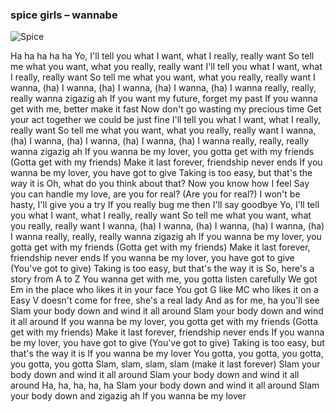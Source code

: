 ### spice girls – wannabe

![Spice](/spice.png)

Ha ha ha ha ha
Yo, I'll tell you what I want, what I really, really want
So tell me what you want, what you really, really want
I'll tell you what I want, what I really, really want
So tell me what you want, what you really, really want
I wanna, (ha) I wanna, (ha) I wanna, (ha) I wanna, (ha)
I wanna really, really, really wanna zigazig ah
If you want my future, forget my past
If you wanna get with me, better make it fast
Now don't go wasting my precious time
Get your act together we could be just fine
I'll tell you what I want, what I really, really want
So tell me what you want, what you really, really want
I wanna, (ha) I wanna, (ha) I wanna, (ha) I wanna, (ha)
I wanna really, really, really wanna zigazig ah
If you wanna be my lover, you gotta get with my friends
(Gotta get with my friends)
Make it last forever, friendship never ends
If you wanna be my lover, you have got to give
Taking is too easy, but that's the way it is
Oh, what do you think about that?
Now you know how I feel
Say you can handle my love, are you for real?
(Are you for real?)
I won't be hasty, I'll give you a try
If you really bug me then I'll say goodbye
Yo, I'll tell you what I want, what I really, really want
So tell me what you want, what you really, really want
I wanna, (ha) I wanna, (ha) I wanna, (ha) I wanna, (ha)
I wanna really, really, really wanna zigazig ah
If you wanna be my lover, you gotta get with my friends
(Gotta get with my friends)
Make it last forever, friendship never ends
If you wanna be my lover, you have got to give
(You've got to give)
Taking is too easy, but that's the way it is
So, here's a story from A to Z
You wanna get with me, you gotta listen carefully
We got Em in the place who likes it in your face
You got G like MC who likes it on a
Easy V doesn't come for free, she's a real lady
And as for me, ha you'll see
Slam your body down and wind it all around
Slam your body down and wind it all around
If you wanna be my lover, you gotta get with my friends
(Gotta get with my friends)
Make it last forever, friendship never ends
If you wanna be my lover, you have got to give
(You've got to give)
Taking is too easy, but that's the way it is
If you wanna be my lover
You gotta, you gotta, you gotta, you gotta, you gotta
Slam, slam, slam, slam (make it last forever)
Slam your body down and wind it all around
Slam your body down and wind it all around
Ha, ha, ha, ha, ha
Slam your body down and wind it all around
Slam your body down and zigazig ah
If you wanna be my lover